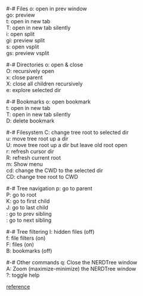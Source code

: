 #-# Files
o: open in prev window\
go: preview\
t: open in new tab\
T: open in new tab silently\
i: open split\
gi: preview split\
s: open vsplit\
gs: preview vsplit

#-# Directories
o: open \& close\
O: recursively open\
x: close parent\
X: close all children recursively\
e: explore selected dir

#-# Bookmarks
o: open bookmark\
t: open in new tab\
T: open in new tab silently\
D: delete bookmark

#-# Filesystem
C: change tree root to selected dir\
u: move tree root up a dir\
U: move tree root up a dir but leave old root open\
r: refresh cursor dir\
R: refresh current root\
m: Show menu\
cd: change the CWD to the selected dir\
CD: change tree root to CWD

#-# Tree navigation
p: go to parent\
P: go to root\
K: go to first child\
J: go to last child\
<C-k>: go to prev sibling\
<C-j>: go to next sibling

#-# Tree filtering
I: hidden files (off)\
f: file filters (on)\
F: files (on)\
B: bookmarks (off)

#-# Other commands
q: Close the NERDTree window\
A: Zoom (maximize-minimize) the NERDTree window\
?: toggle help

[reference](https://cheatography.com/stepk/cheat-sheets/vim-nerdtree/)
